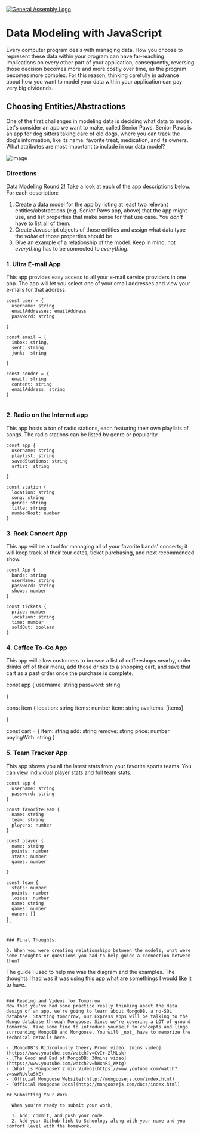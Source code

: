 [![General Assembly Logo](https://camo.githubusercontent.com/1a91b05b8f4d44b5bbfb83abac2b0996d8e26c92/687474703a2f2f692e696d6775722e636f6d2f6b6538555354712e706e67)](https://generalassemb.ly/education/web-development-immersive)

# Data Modeling with JavaScript

Every computer program deals with managing data. How you choose to represent
these data within your program can have far-reaching implications on every other
part of your application; consequently, reversing those decision becomes more
and more costly over time, as the program becomes more complex. For this reason,
thinking carefully in advance about how you want to model your data within your
application can pay very big dividends.

## Choosing Entities/Abstractions

One of the first challenges in modeling data is deciding what data to model.
Let's consider an app we want to make, called Senior Paws. Senior Paws is an app for dog sitters taking care of old dogs, where you can track the dog's information, like its name, favorite treat, medication, and its owners. What attributes are most important to include in our data model?

![image](data_modeling.png)


### Directions

Data Modeling Round 2! Take a look at each of the app descriptions below. For each description:
  1. Create a data model for the app by listing at least two relevant
entities/abstractions (e.g. Senior Paws app, above) that the app might use, and list properties that make sense for that use case. You *don't* have to list all of them.
  1. Create Javascript objects of those entities and assign what data type the _value_ of those properties should be
  1. Give an example of a relationship of the model. Keep in mind, not _everything_ has to be connected to _everything_.

### 1. Ultra E-mail App

This app provides easy access to all your e-mail service providers in one app. The app will let you select one of your email addresses and view your e-mails for that address.

```
const user = {
  username: string
  emailAddresses: emailAddress 
  password: string

}

const email = {
  inbox: string,
  sent: string
  junk:  string

}

const sender = {
  email: string
  content: string
  emailAddress: string
}


```

### 2. Radio on the Internet app

This app hosts a ton of radio stations, each featuring their own playlists of songs. The radio stations can be listed by genre or popularity.


```
const app {
  username: string
  playlist: string
  savedStations: string
  artist: string

}

const station {
  location: string
  song: string
  genre: string
  title: string
  numberHost: number
}
```

### 3. Rock Concert App

This app will be a tool for managing all of your favorite bands' concerts; it will keep track of their tour dates, ticket purchasing, and next recommended show.

```
const App {
  bands: string
  userName: string
  password: string
  shows: number
}

const tickets {
  price: number
  location: string
  time: number 
  soldOut: boolean
}
```

### 4. Coffee To-Go App

This app will allow customers to browse a list of coffeeshops nearby, order drinks off of their menu, add those drinks to a shopping cart, and save that cart as a past order once the purchase is complete.


const app {
  username:  string 
  password:  string

}

const item {
  location: string
  items:  number
  item:  string
  avaItems: [items]

}

const cart = {
  item: string
  add: string 
  remove: string
  price: number 
  payingWith: string
}


### 5. Team Tracker App

This app shows you all the latest stats from your favorite sports teams. You can view individual player stats and full team stats.

```
const app {
  username: string
  password: string
}

const favoriteTeam {
  name: string
  team: string
  players: number
}

const player {
  name: string
  points: number
  stats: number
  games: number

}

const team {
  stats: number
  points: number
  losses: number 
  name: string
  games: number
  owner: []
}
``


### Final Thoughts:

Q. When you were creating relationships between the models, what were some thoughts or questions you had to help guide a connection between them?

```
The guide I used to help me was the diagram and the examples. The thoughts I had was if was using this app what are somethings I would like it to have. 
```

### Reading and Videos for Tomorrow
Now that you've had some practice really thinking about the data design of an app, we're going to learn about MongoDB, a no-SQL database. Starting tomorrow, our Express apps will be talking to the Mongo database through Mongoose. Since we're covering a LOT of ground tomorrow, take some time to introduce yourself to concepts and lingo surrounding MongoDB and Mongoose. You will _not_ have to memorize the technical details here.

- [MongoDB's Ridiculously Cheery Promo video: 2mins video](https://www.youtube.com/watch?v=CvIr-2lMLsk)
- [The Good and Bad of MongoDB: 30mins video](https://www.youtube.com/watch?v=hWxnRi_WXtg)
- [What is Mongoose? 2 min Video](https://www.youtube.com/watch?v=swWRUvluSkE)
- [Official Mongoose Website](http://mongoosejs.com/index.html)
- [Official Mongoose Docs](http://mongoosejs.com/docs/index.html)

## Submitting Your Work

  When you're ready to submit your work,

  1. Add, commit, and push your code.
  2. Add your Github link to Schoology along with your name and you comfort level with the homework.
